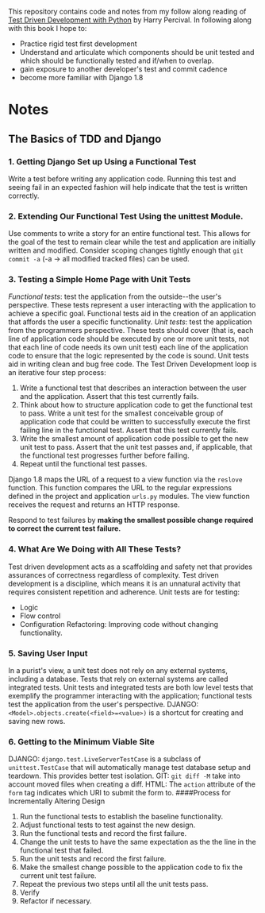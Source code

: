 This repository contains code and notes from my follow along reading of [Test Driven Development with Python](http://shop.oreilly.com/product/0636920029533.do) by Harry Percival. In following along with this book I hope to:

 - Practice rigid test first development
 - Understand and articulate which components should be unit tested and which should be functionally tested and if/when to overlap.
 - gain exposure to another developer's test and commit cadence
 - become more familiar with Django 1.8


# Notes
## The Basics of TDD and Django
### 1. Getting Django Set up Using a Functional Test
Write a test before writing any application code. Running this test and seeing fail in an expected fashion will help indicate that the test
is written correctly.
### 2. Extending Our Functional Test Using the unittest Module.
Use comments to write a story for an entire functional test. This allows
for the goal of the test to remain clear while the test and application
are initially written and modified. Consider scoping changes tightly
enough that `git commit -a` (-a -> all modified tracked files) can be
used.
### 3. Testing a Simple Home Page with Unit Tests
*Functional tests*: test the application from the outside--the user's perspective. These tests represent a user interacting with the
application to achieve a specific goal. Functional tests aid in the
creation of an application that affords the user a specific
functionality.
*Unit tests*: test the application from the programmers perspective.
These tests should cover (that is, each line of application code should
be executed by one or more unit tests, not that each line of code needs
its own unit test) each line of the application code to ensure
that the logic represented by the code is sound. Unit tests aid in
writing clean and bug free code.
The Test Driven Development loop is an iterative four step process:

1. Write a functional test that describes an interaction between the
user and the application. Assert that this test currently fails.
2. Think about how to structure application code to get the functional
test to pass. Write a unit test for the smallest conceivable group of application code that could be written to successfully execute the first
failing line in the functional test. Assert that this test currently
fails.
3. Write the smallest amount of application code possible to get the
new unit test to pass. Assert that the unit test passes and, if
applicable, that the functional test progresses further before failing.
4. Repeat until the functional test passes.

Django 1.8 maps the URL of a request to a view function via the
`reslove` function. This function compares the URL to the regular
expressions defined in the project and application `urls.py` modules.
The view function receives the request and returns an HTTP response.

Respond to test failures by **making the smallest possible change**
**required to correct the current test failure.**
### 4. What Are We Doing with All These Tests?
Test driven development acts as a scaffolding and safety net that
provides assurances of correctness regardless of complexity.
Test driven development is a discipline, which means it is an unnatural
activity that requires consistent repetition and adherence.
Unit tests are for testing:
 - Logic
 - Flow control
 - Configuration
Refactoring: Improving code without changing functionality.
### 5. Saving User Input
In a purist's view, a unit test does not rely on any external systems,
including a database. Tests that rely on external systems are called
integrated tests. Unit tests and integrated tests are both low level
tests that exemplify the programmer interacting with the application;
functional tests test the application from the user's perspective.
DJANGO: `<Model>.objects.create(<field>=<value>)` is a shortcut for
creating and saving new rows.
### 6. Getting to the Minimum Viable Site
DJANGO: `django.test.LiveServerTestCase` is a subclass of
`unittest.TestCase` that will automatically manage test database setup
and teardown. This provides better test isolation.
GIT: `git diff -M` take into account moved files when creating a diff.
HTML: The `action` attribute of the `form` tag indicates which URI to
submit the form to.
####Process for Incrementally Altering Design
1. Run the functional tests to establish the baseline functionality.
1. Adjust functional tests to test against the new design.
1. Run the functional tests and record the first failure.
1. Change the unit tests to have the same expectation as the
the line in the functional test that failed.
1. Run the unit tests and record the first failure.
1. Make the smallest change possible to the application code to fix the
current unit test failure.
1. Repeat the previous two steps until all the unit tests pass.
1. Verify
1. Refactor if necessary.